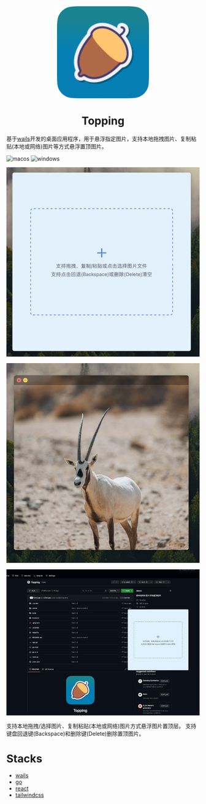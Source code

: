 <div align="center">
  <img src="./assets/Topping.png" style="width: 240px" alt="banner" />
  <h1>Topping</h1>
</div>

基于[wails](https://wails.io/)开发的桌面应用程序，用于悬浮指定图片，支持本地拖拽图片、复制粘贴(本地或网络)图片等方式悬浮置顶图片。

![macos](https://img.shields.io/badge/-macOS-black?style=flat-square&logo=apple&logoColor=white)
![windows](https://img.shields.io/badge/-Windows-blue?style=flat-square&logo=windows&logoColor=white)

![image](./assets/topping-1.png)

![image](./assets/topping-2.png)

![image](./assets/ani.gif)

支持本地拖拽/选择图片、复制粘贴(本地或网络)图片方式悬浮图片置顶层。
支持键盘回退键(Backspace)和删除键(Delete)删除置顶图片。

# Stacks

- [wails](https://wails.io/)
- [go](https://go.dev/)
- [react](https://react.dev/)
- [tailwindcss](https://tailwindcss.com/)
